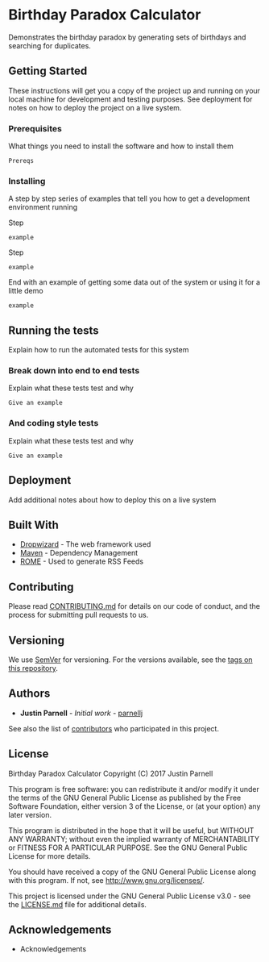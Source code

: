 # Birthday Paradox Calculator

Demonstrates the birthday paradox by generating sets of birthdays and searching for duplicates.

## Getting Started

These instructions will get you a copy of the project up and running on your local machine for development and testing purposes. See deployment for notes on how to deploy the project on a live system.

### Prerequisites

What things you need to install the software and how to install them

```
Prereqs
```

### Installing

A step by step series of examples that tell you how to get a development environment running

Step

```
example
```

Step

```
example
```

End with an example of getting some data out of the system or using it for a little demo

```
example
```

## Running the tests

Explain how to run the automated tests for this system

### Break down into end to end tests

Explain what these tests test and why

```
Give an example
```

### And coding style tests

Explain what these tests test and why

```
Give an example
```

## Deployment

Add additional notes about how to deploy this on a live system

## Built With

* [Dropwizard](http://www.dropwizard.io/1.0.2/docs/) - The web framework used
* [Maven](https://maven.apache.org/) - Dependency Management
* [ROME](https://rometools.github.io/rome/) - Used to generate RSS Feeds

## Contributing

Please read [CONTRIBUTING.md](https://gist.github.com/parnellj/b24679402957c63ec426) for details on our code of conduct, and the process for submitting pull requests to us.

## Versioning

We use [SemVer](http://semver.org/) for versioning. For the versions available, see the [tags on this repository](https://github.com/your/project/tags). 

## Authors

* **Justin Parnell** - *Initial work* - [parnellj](https://github.com/parnellj)

See also the list of [contributors](https://github.com/your/project/contributors) who participated in this project.

## License

Birthday Paradox Calculator
Copyright (C) 2017  Justin Parnell

This program is free software: you can redistribute it and/or modify
it under the terms of the GNU General Public License as published by
the Free Software Foundation, either version 3 of the License, or
(at your option) any later version.

This program is distributed in the hope that it will be useful,
but WITHOUT ANY WARRANTY; without even the implied warranty of
MERCHANTABILITY or FITNESS FOR A PARTICULAR PURPOSE.  See the
GNU General Public License for more details.

You should have received a copy of the GNU General Public License
along with this program.  If not, see <http://www.gnu.org/licenses/>.

This project is licensed under the GNU General Public License v3.0 - see the [LICENSE.md](LICENSE.md) file for additional details.

## Acknowledgements

* Acknowledgements

